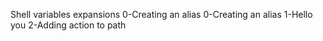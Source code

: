 Shell variables expansions
0-Creating an alias
0-Creating an alias
1-Hello you
2-Adding action to path
